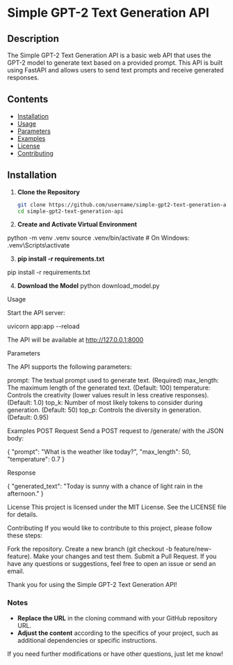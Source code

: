 # Simple GPT-2 Text Generation API

## Description

The Simple GPT-2 Text Generation API is a basic web API that uses the GPT-2 model to generate text based on a provided prompt. This API is built using FastAPI and allows users to send text prompts and receive generated responses.

## Contents

- [Installation](#installation)
- [Usage](#usage)
- [Parameters](#parameters)
- [Examples](#examples)
- [License](#license)
- [Contributing](#contributing)

## Installation

1. **Clone the Repository**

   ```bash
   git clone https://github.com/username/simple-gpt2-text-generation-api.git
   cd simple-gpt2-text-generation-api

2.  **Create and Activate Virtual Environment**

   python -m venv .venv
   source .venv/bin/activate  # On Windows: .venv\Scripts\activate

3.  **pip install -r requirements.txt**   

   pip install -r requirements.txt

4.  **Download the Model**
    python download_model.py

Usage

Start the API server:

uvicorn app:app --reload

The API will be available at http://127.0.0.1:8000

Parameters

The API supports the following parameters:

prompt: The textual prompt used to generate text. (Required)
max_length: The maximum length of the generated text. (Default: 100)
temperature: Controls the creativity (lower values result in less creative responses). (Default: 1.0)
top_k: Number of most likely tokens to consider during generation. (Default: 50)
top_p: Controls the diversity in generation. (Default: 0.95)

Examples
POST Request
Send a POST request to /generate/ with the JSON body:

{
  "prompt": "What is the weather like today?",
  "max_length": 50,
  "temperature": 0.7
}

Response

{
  "generated_text": "Today is sunny with a chance of light rain in the afternoon."
}

License
This project is licensed under the MIT License. See the LICENSE file for details.

Contributing
If you would like to contribute to this project, please follow these steps:

Fork the repository.
Create a new branch (git checkout -b feature/new-feature).
Make your changes and test them.
Submit a Pull Request.
If you have any questions or suggestions, feel free to open an issue or send an email.

Thank you for using the Simple GPT-2 Text Generation API!


### Notes

- **Replace the URL** in the cloning command with your GitHub repository URL.
- **Adjust the content** according to the specifics of your project, such as additional dependencies or specific instructions.

If you need further modifications or have other questions, just let me know!
